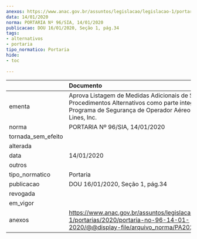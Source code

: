 ```yaml
---
anexos: https://www.anac.gov.br/assuntos/legislacao/legislacao-1/portarias/2020/portaria-no-96-14-01-2020/@@display-file/arquivo_norma/PA2020-0096.pdf
data: 14/01/2020
norma: PORTARIA Nº 96/SIA, 14/01/2020
publicacao: DOU 16/01/2020, Seção 1, pág.34
tags:
- alternativos
- portaria
tipo_normatico: Portaria
hide: 
- toc 
 
---
```


|                    | Documento                                                                                                                                                                 |
|:-------------------|:--------------------------------------------------------------------------------------------------------------------------------------------------------------------------|
| ementa             | Aprova Listagem de Medidas Adicionais de Segurança e Procedimentos Alternativos como parte integrante do Programa de Segurança de Operador Aéreo da Delta Air Lines, Inc. |
| norma              | PORTARIA Nº 96/SIA, 14/01/2020                                                                                                                                            |
| tornada_sem_efeito |                                                                                                                                                                           |
| alterada           |                                                                                                                                                                           |
| data               | 14/01/2020                                                                                                                                                                |
| outros             |                                                                                                                                                                           |
| tipo_normatico     | Portaria                                                                                                                                                                  |
| publicacao         | DOU 16/01/2020, Seção 1, pág.34                                                                                                                                           |
| revogada           |                                                                                                                                                                           |
| em_vigor           |                                                                                                                                                                           |
| anexos             | https://www.anac.gov.br/assuntos/legislacao/legislacao-1/portarias/2020/portaria-no-96-14-01-2020/@@display-file/arquivo_norma/PA2020-0096.pdf                            |